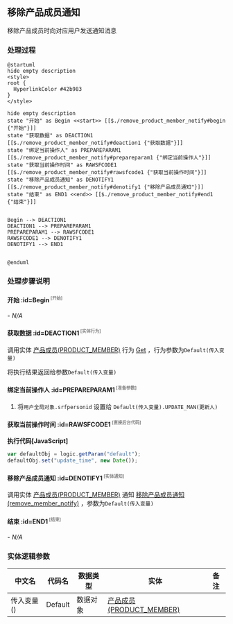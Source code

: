 ## 移除产品成员通知 <!-- {docsify-ignore-all} -->

   移除产品成员时向对应用户发送通知消息

### 处理过程

```plantuml
@startuml
hide empty description
<style>
root {
  HyperlinkColor #42b983
}
</style>

hide empty description
state "开始" as Begin <<start>> [[$./remove_product_member_notify#begin {"开始"}]]
state "获取数据" as DEACTION1  [[$./remove_product_member_notify#deaction1 {"获取数据"}]]
state "绑定当前操作人" as PREPAREPARAM1  [[$./remove_product_member_notify#prepareparam1 {"绑定当前操作人"}]]
state "获取当前操作时间" as RAWSFCODE1  [[$./remove_product_member_notify#rawsfcode1 {"获取当前操作时间"}]]
state "移除产品成员通知" as DENOTIFY1  [[$./remove_product_member_notify#denotify1 {"移除产品成员通知"}]]
state "结束" as END1 <<end>> [[$./remove_product_member_notify#end1 {"结束"}]]


Begin --> DEACTION1
DEACTION1 --> PREPAREPARAM1
PREPAREPARAM1 --> RAWSFCODE1
RAWSFCODE1 --> DENOTIFY1
DENOTIFY1 --> END1


@enduml
```


### 处理步骤说明

#### 开始 :id=Begin<sup class="footnote-symbol"> <font color=gray size=1>[开始]</font></sup>



*- N/A*
#### 获取数据 :id=DEACTION1<sup class="footnote-symbol"> <font color=gray size=1>[实体行为]</font></sup>



调用实体 [产品成员(PRODUCT_MEMBER)](module/ProdMgmt/product_member.md) 行为 [Get](module/ProdMgmt/product_member#行为) ，行为参数为`Default(传入变量)`

将执行结果返回给参数`Default(传入变量)`

#### 绑定当前操作人 :id=PREPAREPARAM1<sup class="footnote-symbol"> <font color=gray size=1>[准备参数]</font></sup>



1. 将`用户全局对象.srfpersonid` 设置给  `Default(传入变量).UPDATE_MAN(更新人)`

#### 获取当前操作时间 :id=RAWSFCODE1<sup class="footnote-symbol"> <font color=gray size=1>[直接后台代码]</font></sup>



<p class="panel-title"><b>执行代码[JavaScript]</b></p>

```javascript
var defaultObj = logic.getParam("default");
defaultObj.set("update_time", new Date());
```

#### 移除产品成员通知 :id=DENOTIFY1<sup class="footnote-symbol"> <font color=gray size=1>[实体通知]</font></sup>



调用实体 [产品成员(PRODUCT_MEMBER)](module/ProdMgmt/product_member.md) 通知 [移除产品成员通知(remove_member_notify)](module/ProdMgmt/product_member/notify/remove_member_notify) ，参数为`Default(传入变量)`
#### 结束 :id=END1<sup class="footnote-symbol"> <font color=gray size=1>[结束]</font></sup>



*- N/A*



### 实体逻辑参数

|    中文名   |    代码名    |  数据类型    |  实体   |备注 |
| --------| --------| -------- | -------- | --------   |
|传入变量(<i class="fa fa-check"/></i>)|Default|数据对象|[产品成员(PRODUCT_MEMBER)](module/ProdMgmt/product_member.md)||
